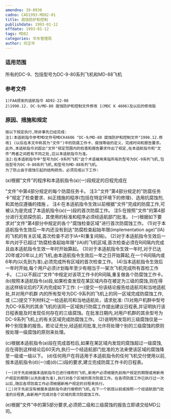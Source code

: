```yaml
---
amendno: 39-0930
cadno: CAD1993-MD82-01
title: 腐蚀防护和控制
publishdate: 1993-01-12
effdate: 1993-01-12
tags: MD82
categories: 华东管理局
author: 何正华
---
```


### 适用范围 
所有的DC-9、包括型号为DC-9-80系列飞机和MD-88飞机

<!--more-->
### 参考文件
    1)FAA颁发的适航指令 AD92-22-08 
    2)1990.12. DC-9/MD-80 腐蚀防护和控制文件修改 1(MDC K 4606)及以后的修改版

### 原因、措施和规定 
    按以下规定执行,除非事先已经完成: 
    注1:本适航指令参考MD文件号MDCK4606 "DC-9/MD-80 腐蚀防护和控制文件"1990.12.修改1 (以后在本文中称其为"文件")中的防腐工作卡、腐蚀等级的定义、完成时间和报告要求。此外,本适航指令对超出"文件"规定范围内的检查和报告要求作出了规定,在本适航指令和"文件"两者之间若有不同之处,应以本适航指令为准。 
    注2:在本适航指令中"型号为DC-9系列飞机"这个术语被用来指所有的型号为DC-9系列飞机,包括型号为DC-9-80系列飞机,和型号为MD-88系列飞机。 
    为了防止由于腐蚀引起的结构损伤，必须完成以下工作: 
(a)根据"文件"的程序和本适航指令(a)(一)段规定的日程完成在
  
"文件"中第4部分规定的每个防腐任务卡。 
    注3:"文件"第4部分规定的"防腐任务卡"规定了检查要求、纠正措施的程序(包括在特定环境下的修理)、选用抗腐蚀剂,和其他应遵循的措施 。 
注4:在本适航指令生效以前根据"文件"完成的防腐工作,可被认为是完成了本适航指令(a)(一)段的首次防腐工作。     注5:在按照"文件"的第4部分进行无损探伤前，其使用的标准和程序必须经适航部门批准。     (一)根据如下要求对"文件"第4部分中规定的各个"腐蚀检查区域"进行首次防腐蚀工作。 
    (1)对于本适航指令生效后一年内还没有到达"防腐检查起始年限(implementation age)"(IA)的飞机的有关区域,首次检查不迟于IA+R(重复间隔)。 
    (2)对于本适航指令生效后一年内对于已超过"防腐检查起始年限"(IA)的飞机区域,首次检查必须在R间隔内完成且由本适航指令生效一年时开始算起。 
    (3)对于本适航指令生效一年时,对于已达20年或20年以上的飞机,由本适航指令生效后一年之日开始算起,在一个R间隔内或6年内(以先到为准),必须完成所有区域的首次检查工作。 
    (4)当本适航指令生效后一年时开始,每个用户必须计划每年至少有相当于一架次飞机完成所有首检工作卡。 
(二)以不超过"文件"中规定对该项工作卡的R间隔,重复做各个防腐蚀工作卡。 
(b)按照本适航指令(a)段,如果检查发现在某区域内存在被定为三级的腐蚀,则在得出这样结论后的7天内完成如下工作:     (一)提交一份该结论报告给适航司和当地适航处,并对用户机群
内的所有型号为DC-9系列的飞机上的同一区域完成防腐蚀工作,或 (二)提交下列材料之一给适航司和当地适航处，请求批准: 
    (1)对用户机群中型号为DC-9系列的其余飞机的该同一区域执行防腐工作提出建议日程表,并证明执行该日程表能及时发现任何存在的三级腐蚀。在批准日期内,对用户机群的其余型号为DC-9系列飞机上的有关区域完成防腐蚀工作。 
    (2)说明所发现的三级腐蚀仅是一种个别现象的报告。若论证充分,经适航司批准,允许将处理个别的三级腐蚀的原则按处理一级腐蚀的原则来处理。 

  
(c)根据本适航指令(a)段在完成首检后,如果在某区域内发现的腐蚀超过一级腐蚀,应在得到这样结论后60天内,执行一个经适航部门批准的方法来使该区域的腐蚀降至一级或一级以下。 
    (d)任何用户在将适用于本适航指令的任何飞机交付使用以前,按本适航指令(d)(一)或(d)(二)段的要求,建立完成防腐工作卡的日程表。 

    (一)对于先前根据本适航指令已进行维修的飞机,新用户必须根据先前用户规定的期限或用新用户规定的期限(以先到者为准),执行对各个区域的首次防腐工作。在各项防腐工作已执行过一次以后,随后各项防腐工作必须根据新用户规定的日程来执行。 
    (二)对于先前没有根据本适航指令进行维修的飞机,在下一个航班以前或按照一个经适航部门批准的日程表,由新用户完成对各个区域的首次防腐蚀工作。 
(e)根据"文件"中的第5部分要求,必须把二级和三级腐蚀的报告立即递交给MD公司。
